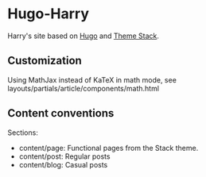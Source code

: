 # Hugo-Harry

Harry's site based on [Hugo](https://gohugo.io/) and [Theme Stack](https://github.com/CaiJimmy/hugo-theme-stack).

## Customization

Using MathJax instead of KaTeX in math mode, see layouts/partials/article/components/math.html

## Content conventions

Sections:

- content/page: Functional pages from the Stack theme.
- content/post: Regular posts
- content/blog: Casual posts